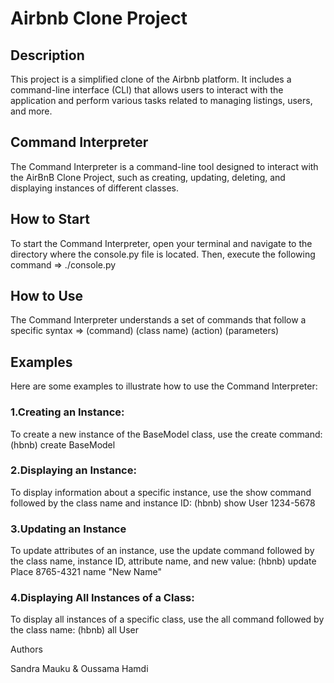 # Airbnb Clone Project

## Description
This project is a simplified clone of the Airbnb platform. It includes a command-line interface (CLI) that allows users to interact with the application and perform various tasks related to managing listings, users, and more.

## Command Interpreter
The Command Interpreter is a command-line tool designed to interact with the AirBnB Clone Project, such as creating, updating, deleting, and displaying instances of different classes.

## How to Start
To start the Command Interpreter, open your terminal and navigate to the directory where the console.py file is located. Then, execute the following command => ./console.py

## How to Use
The Command Interpreter understands a set of commands that follow a specific syntax => (command) (class name) (action) (parameters)

## Examples
Here are some examples to illustrate how to use the Command Interpreter:

### 1.Creating an Instance:
To create a new instance of the BaseModel class, use the create command:
(hbnb) create BaseModel

### 2.Displaying an Instance:
To display information about a specific instance, use the show command followed by the class name and instance ID:
(hbnb) show User 1234-5678

### 3.Updating an Instance
To update attributes of an instance, use the update command followed by the class name, instance ID, attribute name, and new value:
(hbnb) update Place 8765-4321 name "New Name"

### 4.Displaying All Instances of a Class:
To display all instances of a specific class, use the all command followed by the class name:
(hbnb) all User

Authors

Sandra Mauku & Oussama Hamdi

